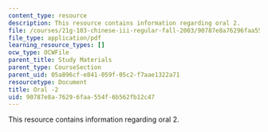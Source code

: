 ```yaml
---
content_type: resource
description: This resource contains information regarding oral 2.
file: /courses/21g-103-chinese-iii-regular-fall-2003/90787e8a76296faa554f6b562fb12c47_MIT21G_103F03_oral_2.pdf
file_type: application/pdf
learning_resource_types: []
ocw_type: OCWFile
parent_title: Study Materials
parent_type: CourseSection
parent_uid: 05a896cf-e841-059f-05c2-f7aae1322a71
resourcetype: Document
title: Oral -2
uid: 90787e8a-7629-6faa-554f-6b562fb12c47
---
```

This resource contains information regarding oral 2.

